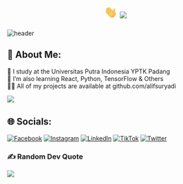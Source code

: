 <h1 align="center">
  <img src="https://raw.githubusercontent.com/ABSphreak/ABSphreak/master/gifs/Hi.gif" width="30px" >
  <img src="https://readme-typing-svg.demolab.com?font=Unbounded&size=40&weight=800&center=true&vCenter=true&pause=500&width=435&height=60&lines=ALIF+SURYADI" />
  </h1>

![header](https://capsule-render.vercel.app/api?type=rect&color=gradient&height=1)

## 💫 About Me:
🏫 I study at the Universitas Putra Indonesia YPTK Padang<br>
🌱 I’m also learning React, Python, TensorFlow & Others<br>
👨‍💻 All of my projects are available at github.com/alifsuryadi


<img src="https://github-readme-stats.vercel.app/api/top-langs/?username=alifsuryadi&line_height=10&card_width=300&layout=compact&theme=tokyonight&langs_count=16"/>
<!-- &hide=shaderlab -->

## 🌐 Socials:
[![Facebook](https://img.shields.io/badge/Facebook-%231877F2.svg?logo=Facebook&logoColor=white)](https://facebook.com/alifsuryadi15) [![Instagram](https://img.shields.io/badge/Instagram-%23E4405F.svg?logo=Instagram&logoColor=white)](https://instagram.com/alifsuryadi_) [![LinkedIn](https://img.shields.io/badge/LinkedIn-%230077B5.svg?logo=linkedin&logoColor=white)](https://linkedin.com/in/alifsuryadi) [![TikTok](https://img.shields.io/badge/TikTok-%23000000.svg?logo=TikTok&logoColor=white)](https://tiktok.com/@alifsuryadi_) [![Twitter](https://img.shields.io/badge/Twitter-%231DA1F2.svg?logo=Twitter&logoColor=white)](https://twitter.com/alifsuryadi_) 



### ✍️ Random Dev Quote
![](https://quotes-github-readme.vercel.app/api?type=horizontal&theme=tokyonight)

<!--
  ### 💰 You can help me by Donating
  [![BuyMeACoffee](https://img.shields.io/badge/Buy%20Me%20a%20Coffee-ffdd00?style=for-the-badge&logo=buy-me-a-coffee&logoColor=black)](https://saweria.co/alifsuryadi) 
-->
